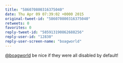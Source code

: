 ```yaml
---
title: "586070800316375040"
date: Thu Apr 09 07:39:02 +0000 2015
original-tweet-id: "586070800316375040"
retweets: 0
favorites: 0
reply-tweet-id: "585913190862688256"
reply-user-id: "12830"
reply-user-screen-name: "boagworld"
---
```

<a href="https://twitter.com/boagworld">@boagworld</a> be nice if they were all disabled by default!
